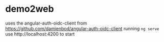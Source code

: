 # demo2web

uses the angular-auth-oidc-client from https://github.com/damienbod/angular-auth-oidc-client
running `ng serve`
use http://localhost:4200 to start
